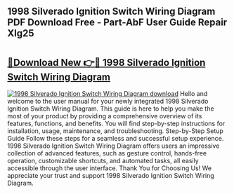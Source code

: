 ## 1998 Silverado Ignition Switch Wiring Diagram PDF Download Free - Part-AbF User Guide Repair Xlg25

# <h2><a href="http://dfukxcu.blite.top/?on=1998+Silverado+Ignition+Switch+Wiring+Diagram">🔗Download New 👉🔴 1998 Silverado Ignition Switch Wiring Diagram</a></h2>

[![1998 Silverado Ignition Switch Wiring Diagram download](https://i.imgur.com/lujVjoI.png)](http://dfukxcu.blite.top/?on=1998+Silverado+Ignition+Switch+Wiring+Diagram)
Hello and welcome to the user manual for your newly integrated 1998 Silverado Ignition Switch Wiring Diagram. This guide is here to help you make the most of your product by providing a comprehensive overview of its features, functions, and benefits. You will find step-by-step instructions for installation, usage, maintenance, and troubleshooting. Step-by-Step Setup Guide Follow these steps for a seamless and successful setup experience. 1998 Silverado Ignition Switch Wiring Diagram offers users an impressive collection of advanced features, such as gesture control, hands-free operation, customizable shortcuts, and automated tasks, all easily accessible through the user interface. Thank You for Choosing Us! We appreciate your trust and support 1998 Silverado Ignition Switch Wiring Diagram.
